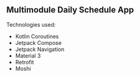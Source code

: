 ## Multimodule Daily Schedule App

Technologies used:

* Kotlin Coroutines
* Jetpack Compose
* Jetpack Navigation
* Material 3
* Retrofit
* Moshi